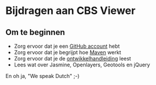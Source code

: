 # Bijdragen aan CBS Viewer

## Om te beginnen

* Zorg ervoor dat je een [GitHub account](https://github.com/signup/free) hebt
* Zorg ervoor dat je begrijpt hoe [Maven](http://maven.apache.org/run-maven/index.html) werkt
* Zorg ervoor dat je de [ontwikkelhandleiding](http://mineleni.github.com/CBSviewer/ontwikkelhandleiding.html) leest
* Lees wat over Jasmine, Openlayers, Geotools en jQuery

En oh ja, "We speak Dutch" ;-)